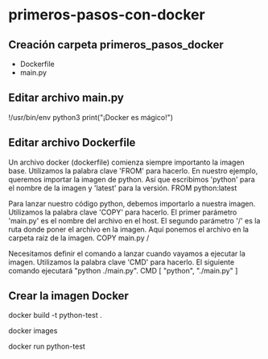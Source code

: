# primeros-pasos-con-docker

## Creación carpeta primeros_pasos_docker

- Dockerfile
- main.py

## Editar archivo main.py

!/usr/bin/env python3
print("¡Docker es mágico!")

## Editar archivo Dockerfile

Un archivo docker (dockerfile) comienza siempre importanto la imagen base. 
Utilizamos la palabra clave 'FROM' para hacerlo.
En nuestro ejemplo, queremos importar la imagen de python.
Así que escribimos 'python' para el nombre de la imagen y 'latest' para la versión.
FROM python:latest

Para lanzar nuestro código python, debemos importarlo a nuestra imagen.
Utilizamos la palabra clave 'COPY' para hacerlo.
El primer parámetro 'main.py' es el nombre del archivo en el host.
El segundo parámetro '/' es la ruta donde poner el archivo en la imagen.
Aquí ponemos el archivo en la carpeta raíz de la imagen. 
COPY main.py /

Necesitamos definir el comando a lanzar cuando vayamos a ejecutar la imagen.
Utilizamos la palabra clave 'CMD' para hacerlo.
El siguiente comando ejecutará "python ./main.py".
CMD [ "python", "./main.py" ]


## Crear la imagen Docker

docker build -t python-test .

docker images

docker run python-test
